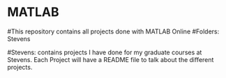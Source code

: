 # MATLAB
#This repository contains all projects done with MATLAB Online
#Folders: Stevens

#Stevens: contains projects I have done for my graduate courses at Stevens. Each Project will have a README file to talk about the different projects.

